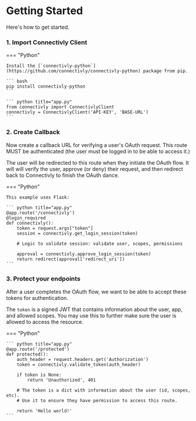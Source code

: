# Getting Started

Here's how to get started.

### 1. Import Connectivly Client

=== "Python"

    Install the [`connectivly-python`](https://github.com/connectivly/connectivly-python) package from pip. 

    ``` bash
    pip install connectivly-python
    ```

    ``` python title="app.py"
    from connectivly import ConnectivlyClient
    connectivly = ConnectivlyClient('API-KEY', 'BASE-URL')
    ```

### 2. Create Callback

Now create a callback URL for verifying a user's OAuth request. This route
MUST be authenticated (the user must be logged in to be able to access it.)

The user will be redirected to this route when they initiate the OAuth flow. It will
will verify the user, approve (or deny) their request, and then redirect back to 
Connectivly to finish the OAuth dance.

=== "Python"

    This example uses Flask:

    ``` python title="app.py"
    @app.route('/connectivly')
    @login_required
    def connectivly():
        token = request.args["token"]
        session = connectivly.get_login_session(token)

        # Logic to validate session: validate user, scopes, permissions

        approval = connectivly.approve_login_session(token)
        return redirect(approval['redirect_uri'])
    ```

### 3. Protect your endpoints

After a user completes the OAuth flow, we want to be able to accept these 
tokens for authentication.

The `token` is a signed JWT that contains information about the user, app,
and allowed scopes. You may use this to further make sure the user is allowed
to access the resource.

=== "Python"

    ``` python title="app.py"
    @app.route('/protected')
    def protected():
        auth_header = request.headers.get('Authorization')
        token = connectivly.validate_token(auth_header)

        if token is None:
            return 'Unauthorized', 401

        # The token is a dict with information about the user (id, scopes, etc).
        # Use it to ensure they have permission to access this route.

        return 'Hello world!'
    ```